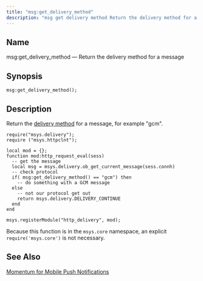 ```yaml
---
title: "msg:get_delivery_method"
description: "msg get delivery method Return the delivery method for a message msg get delivery method Return the delivery method for a message for example gcm Example 70 42 msg get delivery method example Because this function is in the msys core namespace an explicit require msys core is not necessary..."
---
```


<a name="lua.ref.msg_get_delivery_method"></a> 
## Name

msg:get_delivery_method — Return the delivery method for a message

<a name="idp16750752"></a> 
## Synopsis

`msg:get_delivery_method();`

<a name="idp16752960"></a> 
## Description

Return the [delivery method](/momentum/4/config/ref-delivery-method) for a message, for example "gcm".

<a name="lua.ref.msg_get_delivery_method.example"></a> 


```
require("msys.delivery");
require ("msys.httpclnt");

local mod = {};
function mod:http_request_eval(sess)
  -- get the message
  local msg = msys.delivery.ob_get_current_message(sess.connh)
  -- check protocol
  if( msg:get_delivery_method() == "gcm") then
    -- do something with a GCM message
  else 
    -- not our protocol get out
    return msys.delivery.DELIVERY_CONTINUE
  end
end

msys.registerModule("http_delivery", mod);
```

Because this function is in the `msys.core` namespace, an explicit `require('msys.core')` is not necessary.

<a name="idp16759104"></a> 
## See Also

[Momentum for Mobile Push Notifications](/momentum/3/3-push)